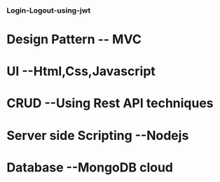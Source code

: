 ### Login-Logout-using-jwt

# Design Pattern -- MVC
# UI  --Html,Css,Javascript
# CRUD  --Using Rest API techniques
# Server side Scripting --Nodejs
# Database --MongoDB cloud
